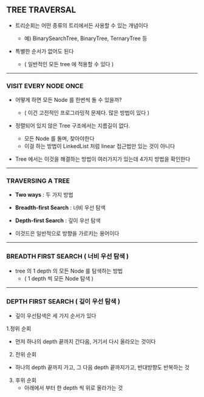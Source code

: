 ## TREE TRAVERSAL

- 트리순회는 어떤 종류의 트리에서든 사용할 수 있는 개념이다
  - 예) BinarySearchTree, BinaryTree, TernaryTree 등


- 특별한 순서가 없어도 된다
  - ( 일반적인 모든 tree 에 적용할 수 있다 )

---

### VISIT EVERY NODE ONCE

- 어떻게 하면 모든 Node 를 한번씩 돌 수 있을까?
  - ( 이건 고전적인 프로그라밍적 문제다. 많은 방법이 있다 )


- 정렬되어 있지 않은 Tree 구조에서는 지름길이 없다.
  - 모든 Node 를 돌며, 찾아야한다
  - 이걸 하는 방법이 LinkedList 처럼 linear 접근법만 있는 것이 아니다


- Tree 에서는 이것을 해결하는 방법이 여러가지가 있는데 4가지 방법을 확인한다

---

### TRAVERSING A TREE

- **Two ways** : 두 가지 방법


- **Breadth-first Search** : 너비 우선 탐색


- **Depth-first Search** : 깊이 우선 탐색


- 이것드은 일반적으로 방향을 가르키는 용어이다

---

### BREADTH FIRST SEARCH ( 너비 우선 탐색 )

- tree 의 1 depth 의 모든 Node 를 탐색하는 방법
  - ( 1 depth 씩 모든 Node 탐색 )

---

### DEPTH FIRST SEARCH ( 깊이 우선 탐색 )

- 깊이 우선탐색은 세 가지 순서가 있다


1.정위 순회
  - 먼저 하나의 depth 끝까지 간다음, 거기서 다시 올라오는 것이다 
  
2. 전위 순회
  - 하나의 depth 끝까지 가고, 그 다음 depth 끝까지가고, 반대방향도 반복하는 것

3. 후위 순회
   - 아래에서 부터 한 depth 씩 위로 올라가는 것